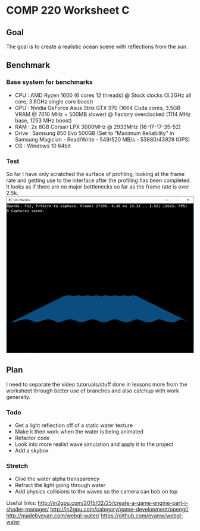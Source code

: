 # COMP 220 Worksheet C

## Goal
The goal is to create a realistic ocean scene with reflections from the sun.

## Benchmark

### Base system for benchmarks
 - CPU : AMD Ryzen 1600 (6 cores 12 threads) @ Stock clocks (3.2GHz all core, 3.6GHz single core boost)
 - GPU : Nvidia GeForce Asus Strix GTX 970 (1664 Cuda cores, 3.5GB VRAM @ 7010 MHz + 500MB slower) @ Factory overclocked (1114 MHz base, 1253 MHz boost)
 - RAM : 2x 8GB Corsair LPX 3000MHz @ 2933MHz (16-17-17-35-52)
 - Drive : Samsung 850 Evo 500GB (Set to "Maximum Reliability" in Samsung Magician - Read/Write - 549/520 MB/s - 53880/43929 IOPS)
 - OS : Windows 10 64bit

### Test
So far I have only scratched the surface of profiling, looking at the frame rate and getting use to the interface after the profiling has been completed. It looks as if there are no major bottlenecks so far as the frame rate is over 2.5k.
![alt text](profile_1.png)

## Plan
I need to separate the video tutoruals/stuff done in lessons more from the worksheet through better use of branches and also catchup with work generally. 

### Todo
- Get a light reflection off of a static water texture
- Make it then work when the water is being animated
- Refactor code
- Look into more realist wave simulation and apply it to the project
- Add a skybox
### Stretch
- Give the water alpha transparency
- Refract the light going through water
- Add physics collisions to the waves so the camera can bob on top


Useful links:
	http://in2gpu.com/2015/02/25/create-a-game-engine-part-i-shader-manager/
	http://in2gpu.com/category/game-development/opengl/
	http://madebyevan.com/webgl-water/
	https://github.com/evanw/webgl-water
	
